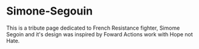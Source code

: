# Simone-Segouin

This is a tribute page dedicated to French Resistance fighter, Simome Segoin and it's design was inspired by Foward Actions work with Hope not Hate.
